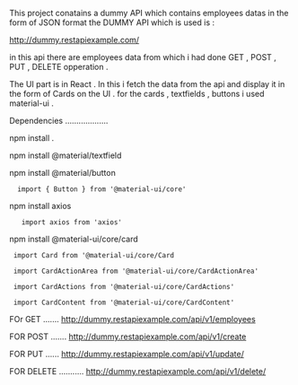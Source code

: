 This project conatains a dummy API which contains employees datas in the form  of JSON format the DUMMY API which is used is :

http://dummy.restapiexample.com/


in this api there are employees data from which i had done GET , POST , PUT , DELETE opperation .

The UI part is in React . In this i fetch the data from the api and display it in the form of Cards on the UI . for the cards , textfields , buttons i used material-ui  .


Dependencies
...................

npm install .

npm install @material/textfield


npm install @material/button

      import { Button } from '@material-ui/core'


npm install axios
       

       import axios from 'axios'

npm install @material-ui/core/card
     
     import Card from '@material-ui/core/Card

     import CardActionArea from '@material-ui/core/CardActionArea'

     import CardActions from '@material-ui/core/CardActions'

     import CardContent from '@material-ui/core/CardContent'



FOr GET
.......
http://dummy.restapiexample.com/api/v1/employees

FOR POST
.......
http://dummy.restapiexample.com/api/v1/create

FOR PUT
......
http://dummy.restapiexample.com/api/v1/update/


FOR DELETE
...........
http://dummy.restapiexample.com/api/v1/delete/